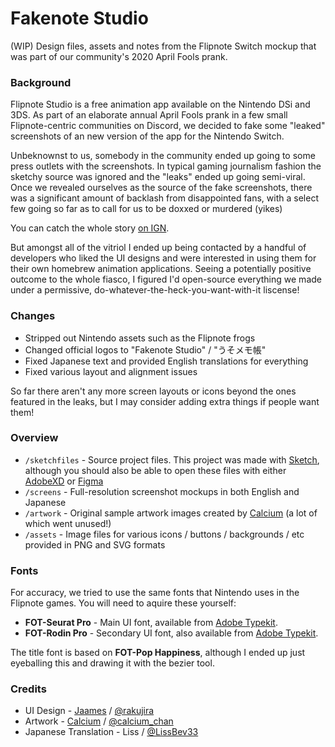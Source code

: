 # Fakenote Studio

(WIP) Design files, assets and notes from the Flipnote Switch mockup that was part of our community's 2020 April Fools prank.

### Background

Flipnote Studio is a free animation app available on the Nintendo DSi and 3DS. As part of an elaborate annual April Fools prank in a few small Flipnote-centric communities on Discord, we decided to fake some "leaked" screenshots of an new version of the app for the Nintendo Switch. 

Unbeknownst to us, somebody in the community ended up going to some press outlets with the screenshots. In typical gaming journalism fashion the sketchy source was ignored and the "leaks" ended up going semi-viral. Once we revealed ourselves as the source of the fake screenshots, there was a significant amount of backlash from disappointed fans, with a select few going so far as to call for us to be doxxed or murdered (yikes)

You can catch the whole story [on IGN](https://uk.ign.com/articles/the-april-fools-switch-joke-that-went-too-far).

But amongst all of the vitriol I ended up being contacted by a handful of developers who liked the UI designs and were interested in using them for their own homebrew animation applications. Seeing a potentially positive outcome to the whole fiasco, I figured I'd open-source everything we made under a permissive, do-whatever-the-heck-you-want-with-it liscense!

### Changes

* Stripped out Nintendo assets such as the Flipnote frogs
* Changed official logos to "Fakenote Studio" / "うそメモ帳"
* Fixed Japanese text and provided English translations for everything
* Fixed various layout and alignment issues

So far there aren't any more screen layouts or icons beyond the ones featured in the leaks, but I may consider adding extra things if people want them!

### Overview

* `/sketchfiles` - Source project files. This project was made with [Sketch](https://www.sketch.com/), although you should also be able to open these files with either [AdobeXD](https://www.adobe.com/products/xd.html) or [Figma](https://www.figma.com/)
* `/screens` - Full-resolution screenshot mockups in both English and Japanese
* `/artwork` - Original sample artwork images created by [Calcium](https://github.com/calciumchan) (a lot of which went unused!)
* `/assets` - Image files for various icons / buttons / backgrounds / etc provided in PNG and SVG formats

### Fonts

For accuracy, we tried to use the same fonts that Nintendo uses in the Flipnote games. You will need to aquire these yourself:

* **FOT-Seurat Pro** - Main UI font, available from [Adobe Typekit](https://fonts.adobe.com/fonts/fot-seurat-pron).
* **FOT-Rodin Pro** - Secondary UI font, also available from [Adobe Typekit](https://fonts.adobe.com/fonts/fot-rodin-pron).

The title font is based on **FOT-Pop Happiness**, although I ended up just eyeballing this and drawing it with the bezier tool.

### Credits

* UI Design - [Jaames](https://github.com/jaames) / [@rakujira](https://twitter.com/rakujira)
* Artwork - [Calcium](https://github.com/calciumchan) / [@calcium_chan](https://twitter.com/calcium_chan)
* Japanese Translation - Liss / [@LissBev33](https://twitter.com/LissBev33)
